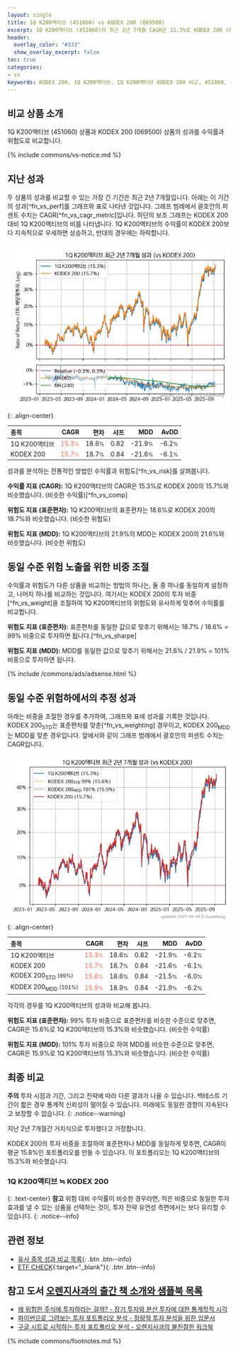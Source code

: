 ```yaml
---
layout: single
title: 1Q K200액티브 (451060) vs KODEX 200 (069500)
excerpt: 1Q K200액티브 (451060)의 최근 2년 7개월 CAGR은 15.3%로 KODEX 200 (069500)의 15.7%와 비슷했습니다.
header:
  overlay_color: "#333"
  show_overlay_excerpt: false
toc: true
categories:
- vs
keywords: KODEX 200, 1Q K200액티브, 1Q K200액티브 KODEX 200 비교, 451060, 069500, 451060 451060 비교
---
```


## 비교 상품 소개


1Q K200액티브 (451060) 상품과 KODEX 200 (069500) 상품의 성과를 수익률과 위험도로 비교합니다.





{% include commons/vs-notice.md %}

## 지난 성과

두 상품의 성과를 비교할 수 있는 가장 긴 기간은 최근 2년 7개월입니다. 아래는 이 기간의 성과[^fn_vs_perf]를 그래프와 표로 나타낸 것입니다.
그래프 범례에서 괄호안의 퍼센트 수치는 CAGR[^fn_vs_cagr_metric]입니다.
하단의 보조 그래프는 KODEX 200 대비 1Q K200액티브의 비를 나타냅니다.
1Q K200액티브의 수익률이 KODEX 200보다 지속적으로 우세하면 상승하고, 반대의 경우에는 하락합니다.

![1Q K200액티브](/vs/images/451060-vs-069500_dual.png){: .align-center}

| **종목** | **CAGR** | **편차** | **샤프** | **MDD** | **AvDD** |
| :------------ | ------: | -----------: | -------: | ------: | -------: |
| 1Q K200액티브 | <span style="color: tomato">15.3<small>%</small></span> | 18.6<small>%</small> | 0.82 | -21.9<small>%</small> | -6.2<small>%</small> |
| KODEX 200 | <span style="color: tomato">15.7<small>%</small></span> | 18.7<small>%</small> | 0.84 | -21.6<small>%</small> | -6.1<small>%</small> |

<!-- more -->


성과를 분석하는 전통적인 방법인 수익률과 위험도[^fn_vs_risk]를 살펴봅니다.

**수익률 지표 (CAGR):** 1Q K200액티브의 CAGR은 15.3%로 KODEX 200의 15.7%와 비슷했습니다. (비슷한 수익률)[^fn_vs_comp]

**위험도 지표 (표준편차):** 1Q K200액티브의 표준편차는 18.6%로 KODEX 200의 18.7%와 비슷했습니다. (비슷한 위험도)

**위험도 지표 (MDD):** 1Q K200액티브의 21.9%의 MDD는 KODEX 200의 21.6%와 비슷했습니다. (비슷한 위험도)



## 동일 수준 위험 노출을 위한 비중 조절

수익률과 위험도가 다른 상품을 비교하는 방법의 하나는, 둘 중 하나를 동일하게 설정하고, 나머지 하나를 비교하는 것입니다.
여기서는 KODEX 200의 투자 비중[^fn_vs_weight]을 조절하여 1Q K200액티브의 위험도와 유사하게 맞추어 수익률를 비교합니다.

**위험도 지표 (표준편차):** 표준편차를 동일한 값으로 맞추기 위해서는 18.7% / 18.6% = 99% 비중으로 투자하면 됩니다.[^fn_vs_sharpe]

**위험도 지표 (MDD):** MDD를 동일한 값으로 맞추기 위해서는 21.6% / 21.9% = 101% 비중으로 투자하면 됩니다.


{% include /commons/ads/adsense.html %}



## 동일 수준 위험하에서의 추정 성과

아래는 비중을 조절한 경우를 추가하여, 그래프와 표에 성과를 기록한 것입니다.
KODEX 200<sub>STD</sub>는 표준편차를 맞춘[^fn_vs_weighting] 경우이고, KODEX 200<sub>MDD</sub>는 MDD를 맞춘 경우입니다.
앞에서와 같이 그래프 범례에서 괄호안의 퍼센트 수치는 CAGR입니다.


![1Q K200액티브](/vs/images/451060-vs-069500.png){: .align-center}



| **종목** | **CAGR** | **편차** | **샤프** | **MDD** | **AvDD** |
| :------------ | ------: | -----------: | -------: | ------: | -------: |
| 1Q K200액티브 | <span style="color: tomato">15.3<small>%</small></span> | 18.6<small>%</small> | 0.82 | -21.9<small>%</small> | -6.2<small>%</small> |
| KODEX 200 | <span style="color: tomato">15.7<small>%</small></span> | 18.7<small>%</small> | 0.84 | -21.6<small>%</small> | -6.1<small>%</small> |
| KODEX 200<sub>STD</sub> <small>(99%)</small> | <span style="color: tomato">15.6<small>%</small></span> | 18.6<small>%</small> | 0.84 | -21.5<small>%</small> | -6.0<small>%</small> |
| KODEX 200<sub>MDD</sub> <small>(101%)</small> | <span style="color: tomato">15.9<small>%</small></span> | 18.9<small>%</small> | 0.84 | -21.9<small>%</small> | -6.2<small>%</small> |



각각의 경우를 1Q K200액티브의 성과와 비교해 봅니다.

**위험도 지표 (표준편차):** 99% 투자 비중으로 표준편차를 비슷한 수준으로 맞추면, CAGR은 15.6%로 1Q K200액티브의 15.3%와 비슷했습니다. (비슷한 수익률)

**위험도 지표 (MDD):** 101% 투자 비중으로 하여 MDD를 비슷한 수준으로 맞추면, CAGR은 15.9%로 1Q K200액티브의 15.3%와 비슷했습니다. (비슷한 수익률)




## 최종 비교

**주의** 투자 시점과 기간, 그리고 전략에 따라 다른 결과가 나올 수 있습니다. 백테스트 기간이 짧은 경우 통계적 신뢰성이 떨어질 수 있습니다. 미래에도 동일한 경향이 지속된다고 보장할 수 없습니다.
{: .notice--warning}

지난 2년 7개월간 거치식으로 투자했다고 가정합니다.

KODEX 200의 투자 비중을 조절하여 표준편차나 MDD를 동일하게 맞추면, CAGR이 평균 15.8%인 포트폴리오를 만들 수 있습니다.
이 포트폴리오는 1Q K200액티브의 15.3%와 비슷했습니다.

### 1Q K200액티브 ≒ KODEX 200
{: .text-center}
**참고** 위험 대비 수익률이 비슷한 경우라면, 적은 비중으로 동일한 투자 효과를 낼 수 있는 상품을 선택하는 것이, 투자 전략 유연성 측면에서는 보다 유리할 수 있습니다.
{: .notice--info}


## 관련 정보

- [유사 종목 성과 비교 목록](/vs/){: .btn .btn--info}
- [ETF CHECK](https://www.etfcheck.co.kr/mobile/etpitem/069500/compare?compCode%5B%5D=451060){:target="_blank"}{: .btn .btn--info}


## 참고 도서 [오렌지사과의 출간 책 소개와 샘플북 목록](https://kongdori.tistory.com/691)

- [왜 위험한 주식에 투자하라는 걸까? - 장기 투자와 분산 투자에 대한 통계학적 시각](https://kongdori.tistory.com/421)
- [파이썬으로 그려보는 투자 포트폴리오 분석  - 정량적 투자 분석을 위한 입문서](https://kongdori.tistory.com/643)
- [구글 시트로 시작하는 투자 포트폴리오 분석 - 오렌지사과의 불친절한 워크북](https://kongdori.tistory.com/449)

{% include commons/footnotes.md %}